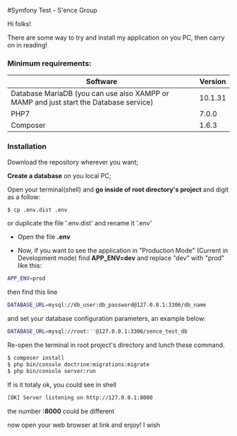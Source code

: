 #Symfony Test - S'ence Group 

Hi folks! 

There are some way to try and install my application on you PC, then
carry on in reading!

### Minimum requirements:

| Software | Version |
| -------- | --------|
| Database MariaDB (you can use also XAMPP or MAMP and just start the Database service) | 10.1.31 |
| PHP7 | 7.0.0 |
| Composer | 1.6.3 |

### Installation

Download the repository wherever you want;

**Create a database** on you local PC;
 
Open your terminal(shell)
and **go inside of root directory's project** and digit as a follow:

```sh
$ cp .env.dist .env
```
or duplicate the file '.env.dist' and rename it '.env'

- Open the file **.env**

- Now, if you want to see the application in "Production Mode" (Current in Development mode) find 
**APP_ENV=dev** and replace "dev" with "prod" like this:

```sh
APP_ENV=prod
```

then find this line
```sh
DATABASE_URL=mysql://db_user:db_password@127.0.0.1:3306/db_name
```
and set your database configuration parameters, an example below:
```sh
DATABASE_URL=mysql://root:''@127.0.0.1:3306/sence_test_db
```

Re-open the terminal in root project's directory and lunch these command.

```sh
$ composer install
$ php bin/console doctrine:migrations:migrate
$ php bin/console server:run
```

If is it totaly ok, you could see in shell

```sh
[OK] Server listening on http://127.0.0.1:8000  
```
the number **:8000** could be different

now open your web browser at link and enjoy! I wish 
